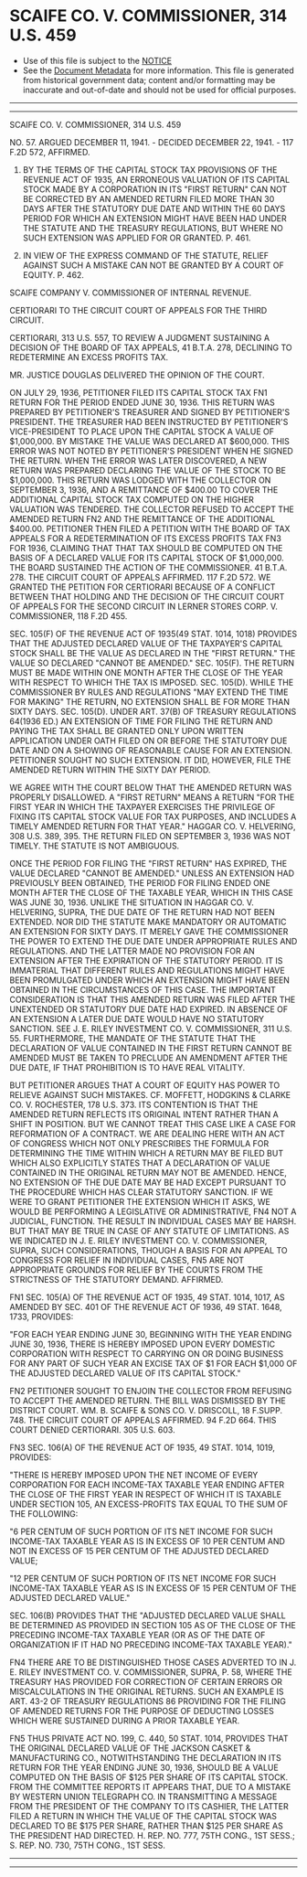 ---
---

# SCAIFE CO. V. COMMISSIONER, 314 U.S. 459

* Use of this file is subject to the [NOTICE](https://github.com/publicdocs/notice/blob/master/NOTICE)
* See the [Document Metadata](../../../) for more information.
  This file is generated from historical government data; content and/or formatting may be inaccurate and out-of-date and should not be used for official purposes.

----------
----------

SCAIFE CO. V. COMMISSIONER, 314 U.S. 459

NO. 57.  ARGUED DECEMBER 11, 1941.  - DECIDED DECEMBER 22, 1941.  - 117 F.2D 572, AFFIRMED.

1.  BY THE TERMS OF THE CAPITAL STOCK TAX PROVISIONS OF THE REVENUE ACT OF 1935, AN ERRONEOUS VALUATION OF ITS CAPITAL STOCK MADE BY A CORPORATION IN ITS "FIRST RETURN" CAN NOT BE CORRECTED BY AN AMENDED RETURN FILED MORE THAN 30 DAYS AFTER THE STATUTORY DUE DATE AND WITHIN THE 60 DAYS PERIOD FOR WHICH AN EXTENSION MIGHT HAVE BEEN HAD UNDER THE STATUTE AND THE TREASURY REGULATIONS, BUT WHERE NO SUCH EXTENSION WAS APPLIED FOR OR GRANTED.  P. 461.

2.  IN VIEW OF THE EXPRESS COMMAND OF THE STATUTE, RELIEF AGAINST SUCH A MISTAKE CAN NOT BE GRANTED BY A COURT OF EQUITY.  P. 462.

SCAIFE COMPANY V. COMMISSIONER OF INTERNAL REVENUE.

CERTIORARI TO THE CIRCUIT COURT OF APPEALS FOR THE THIRD CIRCUIT.

CERTIORARI, 313 U.S. 557, TO REVIEW A JUDGMENT SUSTAINING A DECISION OF THE BOARD OF TAX APPEALS, 41 B.T.A. 278, DECLINING TO REDETERMINE AN EXCESS PROFITS TAX.

MR. JUSTICE DOUGLAS DELIVERED THE OPINION OF THE COURT.

ON JULY 29, 1936, PETITIONER FILED ITS CAPITAL STOCK TAX  FN1  RETURN FOR THE PERIOD ENDED JUNE 30, 1936.  THIS RETURN WAS PREPARED BY PETITIONER'S TREASURER AND SIGNED BY PETITIONER'S PRESIDENT.  THE TREASURER HAD BEEN INSTRUCTED BY PETITIONER'S VICE-PRESIDENT TO PLACE UPON THE CAPITAL STOCK A VALUE OF $1,000,000.  BY MISTAKE THE VALUE WAS DECLARED AT $600,000.  THIS ERROR WAS NOT NOTED BY PETITIONER'S PRESIDENT WHEN HE SIGNED THE RETURN.  WHEN THE ERROR WAS LATER DISCOVERED, A NEW RETURN WAS PREPARED DECLARING THE VALUE OF THE STOCK TO BE $1,000,000.  THIS RETURN WAS LODGED WITH THE COLLECTOR ON SEPTEMBER 3, 1936, AND A REMITTANCE OF $400.00 TO COVER THE ADDITIONAL CAPITAL STOCK TAX COMPUTED ON THE HIGHER VALUATION WAS TENDERED.  THE COLLECTOR REFUSED TO ACCEPT THE AMENDED RETURN  FN2  AND THE REMITTANCE OF THE ADDITIONAL $400.00.  PETITIONER THEN FILED A PETITION WITH THE BOARD OF TAX APPEALS FOR A REDETERMINATION OF ITS EXCESS PROFITS TAX FN3  FOR 1936, CLAIMING THAT THAT TAX SHOULD BE COMPUTED ON THE BASIS OF A DECLARED VALUE FOR ITS CAPITAL STOCK OF $1,000,000.  THE BOARD SUSTAINED THE ACTION OF THE COMMISSIONER.  41 B.T.A. 278.  THE CIRCUIT COURT OF APPEALS AFFIRMED.  117 F.2D 572.  WE GRANTED THE PETITION FOR CERTIORARI BECAUSE OF A CONFLICT BETWEEN THAT HOLDING AND THE DECISION OF THE CIRCUIT COURT OF APPEALS FOR THE SECOND CIRCUIT IN LERNER STORES CORP. V. COMMISSIONER, 118 F.2D 455.

SEC. 105(F) OF THE REVENUE ACT OF 1935(49 STAT. 1014, 1018) PROVIDES THAT THE ADJUSTED DECLARED VALUE OF THE TAXPAYER'S CAPITAL STOCK SHALL BE THE VALUE AS DECLARED IN THE "FIRST RETURN."  THE VALUE SO DECLARED "CANNOT BE AMENDED."  SEC. 105(F).  THE RETURN MUST BE MADE WITHIN ONE MONTH AFTER THE CLOSE OF THE YEAR WITH RESPECT TO WHICH THE TAX IS IMPOSED.  SEC. 105(D).  WHILE THE COMMISSIONER BY RULES AND REGULATIONS "MAY EXTEND THE TIME FOR MAKING" THE RETURN, NO EXTENSION SHALL BE FOR MORE THAN SIXTY DAYS.  SEC. 105(D).  UNDER ART. 37(B) OF TREASURY REGULATIONS 64(1936 ED.)  AN EXTENSION OF TIME FOR FILING THE RETURN AND PAYING THE TAX SHALL BE GRANTED ONLY UPON WRITTEN APPLICATION UNDER OATH FILED ON OR BEFORE THE STATUTORY DUE DATE AND ON A SHOWING OF REASONABLE CAUSE FOR AN EXTENSION.  PETITIONER SOUGHT NO SUCH EXTENSION.  IT DID, HOWEVER, FILE THE AMENDED RETURN WITHIN THE SIXTY DAY PERIOD.

WE AGREE WITH THE COURT BELOW THAT THE AMENDED RETURN WAS PROPERLY DISALLOWED.  A "FIRST RETURN" MEANS A RETURN "FOR THE FIRST YEAR IN WHICH THE TAXPAYER EXERCISES THE PRIVILEGE OF FIXING ITS CAPITAL STOCK VALUE FOR TAX PURPOSES, AND INCLUDES A TIMELY AMENDED RETURN FOR THAT YEAR."  HAGGAR CO. V. HELVERING, 308 U.S. 389, 395.  THE RETURN FILED ON SEPTEMBER 3, 1936 WAS NOT TIMELY.  THE STATUTE IS NOT AMBIGUOUS.

ONCE THE PERIOD FOR FILING THE "FIRST RETURN" HAS EXPIRED, THE VALUE DECLARED "CANNOT BE AMENDED."  UNLESS AN EXTENSION HAD PREVIOUSLY BEEN OBTAINED, THE PERIOD FOR FILING ENDED ONE MONTH AFTER THE CLOSE OF THE TAXABLE YEAR, WHICH IN THIS CASE WAS JUNE 30, 1936.  UNLIKE THE SITUATION IN HAGGAR CO. V. HELVERING, SUPRA, THE DUE DATE OF THE RETURN HAD NOT BEEN EXTENDED.  NOR DID THE STATUTE MAKE MANDATORY OR AUTOMATIC AN EXTENSION FOR SIXTY DAYS.  IT MERELY GAVE THE COMMISSIONER THE POWER TO EXTEND THE DUE DATE UNDER APPROPRIATE RULES AND REGULATIONS.  AND THE LATTER MADE NO PROVISION FOR AN EXTENSION AFTER THE EXPIRATION OF THE STATUTORY PERIOD.  IT IS IMMATERIAL THAT DIFFERENT RULES AND REGULATIONS MIGHT HAVE BEEN PROMULGATED UNDER WHICH AN EXTENSION MIGHT HAVE BEEN OBTAINED IN THE CIRCUMSTANCES OF THIS CASE.  THE IMPORTANT CONSIDERATION IS THAT THIS AMENDED RETURN WAS FILED AFTER THE UNEXTENDED OR STATUTORY DUE DATE HAD EXPIRED.  IN ABSENCE OF AN EXTENSION A LATER DUE DATE WOULD HAVE NO STATUTORY SANCTION.  SEE J. E. RILEY INVESTMENT CO. V. COMMISSIONER, 311 U.S. 55.  FURTHERMORE, THE MANDATE OF THE STATUTE THAT THE DECLARATION OF VALUE CONTAINED IN THE FIRST RETURN CANNOT BE AMENDED MUST BE TAKEN TO PRECLUDE AN AMENDMENT AFTER THE DUE DATE, IF THAT PROHIBITION IS TO HAVE REAL VITALITY.

BUT PETITIONER ARGUES THAT A COURT OF EQUITY HAS POWER TO RELIEVE AGAINST SUCH MISTAKES.  CF. MOFFETT, HODGKINS & CLARKE CO. V. ROCHESTER, 178 U.S. 373.  ITS CONTENTION IS THAT THE AMENDED RETURN REFLECTS ITS ORIGINAL INTENT RATHER THAN A SHIFT IN POSITION.  BUT WE CANNOT TREAT THIS CASE LIKE A CASE FOR REFORMATION OF A CONTRACT.  WE ARE DEALING HERE WITH AN ACT OF CONGRESS WHICH NOT ONLY PRESCRIBES THE FORMULA FOR DETERMINING THE TIME WITHIN WHICH A RETURN MAY BE FILED BUT WHICH ALSO EXPLICITLY STATES THAT A DECLARATION OF VALUE CONTAINED IN THE ORIGINAL RETURN MAY NOT BE AMENDED.  HENCE, NO EXTENSION OF THE DUE DATE MAY BE HAD EXCEPT PURSUANT TO THE PROCEDURE WHICH HAS CLEAR STATUTORY SANCTION.  IF WE WERE TO GRANT PETITIONER THE EXTENSION WHICH IT ASKS, WE WOULD BE PERFORMING A LEGISLATIVE OR ADMINISTRATIVE,  FN4 NOT A JUDICIAL, FUNCTION.  THE RESULT IN INDIVIDUAL CASES MAY BE HARSH.  BUT THAT MAY BE TRUE IN CASE OF ANY STATUTE OF LIMITATIONS.  AS WE INDICATED IN J. E. RILEY INVESTMENT CO. V. COMMISSIONER, SUPRA, SUCH CONSIDERATIONS, THOUGH A BASIS FOR AN APPEAL TO CONGRESS FOR RELIEF IN INDIVIDUAL CASES, FN5  ARE NOT APPROPRIATE GROUNDS FOR RELIEF BY THE COURTS FROM THE STRICTNESS OF THE STATUTORY DEMAND.  AFFIRMED.

FN1  SEC. 105(A) OF THE REVENUE ACT OF 1935, 49 STAT. 1014, 1017, AS AMENDED BY SEC. 401 OF THE REVENUE ACT OF 1936, 49 STAT. 1648, 1733, PROVIDES:

"FOR EACH YEAR ENDING JUNE 30, BEGINNING WITH THE YEAR ENDING JUNE 30, 1936, THERE IS HEREBY IMPOSED UPON EVERY DOMESTIC CORPORATION WITH RESPECT TO CARRYING ON OR DOING BUSINESS FOR ANY PART OF SUCH YEAR AN EXCISE TAX OF $1 FOR EACH $1,000 OF THE ADJUSTED DECLARED VALUE OF ITS CAPITAL STOCK."

FN2  PETITIONER SOUGHT TO ENJOIN THE COLLECTOR FROM REFUSING TO ACCEPT THE AMENDED RETURN.  THE BILL WAS DISMISSED BY THE DISTRICT COURT.  WM. B. SCAIFE & SONS CO. V. DRISCOLL, 18 F.SUPP.  748.  THE CIRCUIT COURT OF APPEALS AFFIRMED.  94 F.2D 664.  THIS COURT DENIED CERTIORARI.  305 U.S. 603.

FN3  SEC. 106(A) OF THE REVENUE ACT OF 1935, 49 STAT. 1014, 1019, PROVIDES:

"THERE IS HEREBY IMPOSED UPON THE NET INCOME OF EVERY CORPORATION FOR EACH INCOME-TAX TAXABLE YEAR ENDING AFTER THE CLOSE OF THE FIRST YEAR IN RESPECT OF WHICH IT IS TAXABLE UNDER SECTION 105, AN EXCESS-PROFITS TAX EQUAL TO THE SUM OF THE FOLLOWING:

"6 PER CENTUM OF SUCH PORTION OF ITS NET INCOME FOR SUCH INCOME-TAX TAXABLE YEAR AS IS IN EXCESS OF 10 PER CENTUM AND NOT IN EXCESS OF 15 PER CENTUM OF THE ADJUSTED DECLARED VALUE;

"12 PER CENTUM OF SUCH PORTION OF ITS NET INCOME FOR SUCH INCOME-TAX TAXABLE YEAR AS IS IN EXCESS OF 15 PER CENTUM OF THE ADJUSTED DECLARED VALUE."

SEC. 106(B) PROVIDES THAT THE "ADJUSTED DECLARED VALUE SHALL BE DETERMINED AS PROVIDED IN SECTION 105 AS OF THE CLOSE OF THE PRECEDING INCOME-TAX TAXABLE YEAR (OR AS OF THE DATE OF ORGANIZATION IF IT HAD NO PRECEDING INCOME-TAX TAXABLE YEAR)."

FN4  THERE ARE TO BE DISTINGUISHED THOSE CASES ADVERTED TO IN J. E. RILEY INVESTMENT CO. V. COMMISSIONER, SUPRA, P. 58, WHERE THE TREASURY HAS PROVIDED FOR CORRECTION OF CERTAIN ERRORS OR MISCALCULATIONS IN THE ORIGINAL RETURNS.  SUCH AN EXAMPLE IS ART. 43-2 OF TREASURY REGULATIONS 86 PROVIDING FOR THE FILING OF AMENDED RETURNS FOR THE PURPOSE OF DEDUCTING LOSSES WHICH WERE SUSTAINED DURING A PRIOR TAXABLE YEAR.

FN5  THUS PRIVATE ACT NO. 199, C. 440, 50 STAT. 1014, PROVIDES THAT THE ORIGINAL DECLARED VALUE OF THE JACKSON CASKET & MANUFACTURING CO., NOTWITHSTANDING THE DECLARATION IN ITS RETURN FOR THE YEAR ENDING JUNE 30, 1936, SHOULD BE A VALUE COMPUTED ON THE BASIS OF $125 PER SHARE OF ITS CAPITAL STOCK.  FROM THE COMMITTEE REPORTS IT APPEARS THAT, DUE TO A MISTAKE BY WESTERN UNION TELEGRAPH CO. IN TRANSMITTING A MESSAGE FROM THE PRESIDENT OF THE COMPANY TO ITS CASHIER, THE LATTER FILED A RETURN IN WHICH THE VALUE OF THE CAPITAL STOCK WAS DECLARED TO BE $175 PER SHARE, RATHER THAN $125 PER SHARE AS THE PRESIDENT HAD DIRECTED.  H. REP. NO. 777, 75TH CONG., 1ST SESS.; S. REP. NO. 730, 75TH CONG., 1ST SESS.


----------
----------


